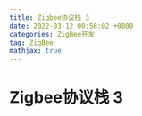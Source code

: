 ```yaml
---
title: Zigbee协议栈 3
date: 2022-03-12 00:58:02 +0800
categories: ZigBee开发
tag: ZigBee
mathjax: true
---
```


# Zigbee协议栈 3

